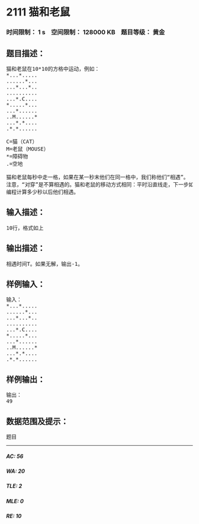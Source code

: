 # 2111 猫和老鼠   
### 时间限制： 1 s&nbsp;&nbsp;&nbsp;&nbsp;空间限制： 128000 KB&nbsp;&nbsp;&nbsp;&nbsp;题目等级： 黄金  
## 题目描述：  

<pre>
猫和老鼠在10*10的方格中运动，例如：  
*...*.....  
......*...  
...*...*..  
..........  
...*.C....  
*.....*...  
...*......  
..M......*  
...*.*....  
.*.*......  
  
C=猫（CAT）  
M=老鼠（MOUSE）  
*=障碍物  
.=空地  
  
猫和老鼠每秒中走一格，如果在某一秒末他们在同一格中，我们称他们“相遇”。  
注意，“对穿”是不算相遇的。猫和老鼠的移动方式相同：平时沿直线走，下一步如果会走到障碍物上去或者出界，就用1秒的时间做一个右转90度。一开始他们都面向北方。  
编程计算多少秒以后他们相遇。
</pre>
  
  
## 输入描述：  

<pre>
10行，格式如上
</pre>
  
  
## 输出描述：  

<pre>
相遇时间T。如果无解，输出-1。
</pre>
  
  
## 样例输入：  

<pre>
输入：   
*...*.....  
......*...  
...*...*..  
..........  
...*.C....  
*.....*...  
...*......  
..M......*  
...*.*....  
.*.*......
</pre>
  
  
## 样例输出：  

<pre>
输出：  
49
</pre>
  
  
## 数据范围及提示：  

<pre>
题目
</pre>
  
  
***  

##### AC: 56  
##### WA: 20  
##### TLE: 2  
##### MLE: 0  
##### RE: 10  

